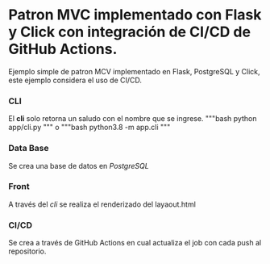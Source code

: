 # Patron MVC implementado con Flask y Click con integración de CI/CD de GitHub Actions.

Ejemplo simple de patron MCV implementado en Flask, PostgreSQL y Click, este ejemplo considera el uso de CI/CD.

### CLI

El **cli** solo retorna un saludo con el nombre que se ingrese.
"""bash
python app/cli.py
"""
o
"""bash
python3.8 -m app.cli
"""

### Data Base

Se crea una base de datos en _PostgreSQL_ 

### Front

A través del _cli_ se realiza el renderizado del layaout.html

### CI/CD

Se crea a través de GitHub Actions en cual actualiza el job con cada push al repositorio.
